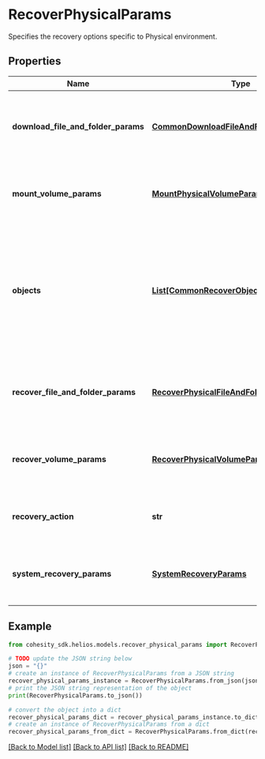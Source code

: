 # RecoverPhysicalParams

Specifies the recovery options specific to Physical environment.

## Properties

Name | Type | Description | Notes
------------ | ------------- | ------------- | -------------
**download_file_and_folder_params** | [**CommonDownloadFileAndFolderParams**](CommonDownloadFileAndFolderParams.md) | Specifies the parameters to download files and folders. | [optional] 
**mount_volume_params** | [**MountPhysicalVolumeParams**](MountPhysicalVolumeParams.md) | Specifies the parameters to mount Physical Volumes. | [optional] 
**objects** | [**List[CommonRecoverObjectSnapshotParams]**](CommonRecoverObjectSnapshotParams.md) | Specifies the list of Recover Object parameters. For recovering files, specifies the object contains the file to recover. | 
**recover_file_and_folder_params** | [**RecoverPhysicalFileAndFolderParams**](RecoverPhysicalFileAndFolderParams.md) | Specifies the parameters to perform a file and folder recovery. | [optional] 
**recover_volume_params** | [**RecoverPhysicalVolumeParams**](RecoverPhysicalVolumeParams.md) | Specifies the parameters to recover Physical Volumes. | [optional] 
**recovery_action** | **str** | Specifies the type of recover action to be performed. | 
**system_recovery_params** | [**SystemRecoveryParams**](SystemRecoveryParams.md) | Specifies the parameters to perform a system recovery. | [optional] 

## Example

```python
from cohesity_sdk.helios.models.recover_physical_params import RecoverPhysicalParams

# TODO update the JSON string below
json = "{}"
# create an instance of RecoverPhysicalParams from a JSON string
recover_physical_params_instance = RecoverPhysicalParams.from_json(json)
# print the JSON string representation of the object
print(RecoverPhysicalParams.to_json())

# convert the object into a dict
recover_physical_params_dict = recover_physical_params_instance.to_dict()
# create an instance of RecoverPhysicalParams from a dict
recover_physical_params_from_dict = RecoverPhysicalParams.from_dict(recover_physical_params_dict)
```
[[Back to Model list]](../README.md#documentation-for-models) [[Back to API list]](../README.md#documentation-for-api-endpoints) [[Back to README]](../README.md)


